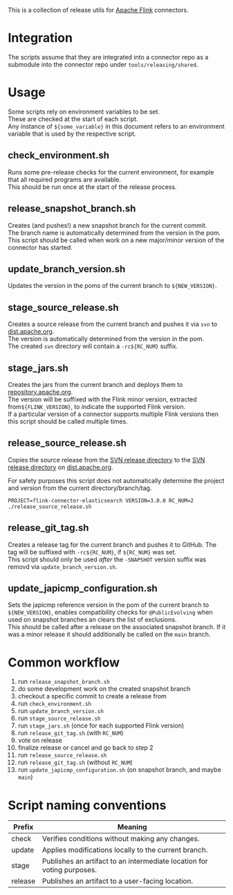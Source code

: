 This is a collection of release utils for [Apache Flink](https://flink.apache.org/) connectors.

# Integration

The scripts assume that they are integrated into a connector repo as a submodule into the connector repo
under `tools/releasing/shared`.

# Usage

Some scripts rely on environment variables to be set.  
These are checked at the start of each script.  
Any instance of `${some_variable}` in this document refers to an environment variable that is used by the respective
script.

## check_environment.sh

Runs some pre-release checks for the current environment, for example that all required programs are available.  
This should be run once at the start of the release process.

## release_snapshot_branch.sh

Creates (and pushes!) a new snapshot branch for the current commit.  
The branch name is automatically determined from the version in the pom.  
This script should be called when work on a new major/minor version of the connector has started.

## update_branch_version.sh

Updates the version in the poms of the current branch to `${NEW_VERSION}`.

## stage_source_release.sh

Creates a source release from the current branch and pushes it via `svn`
to [dist.apache.org](https://dist.apache.org/repos/dist/dev/flink).  
The version is automatically determined from the version in the pom.  
The created `svn` directory will contain a `-rc${RC_NUM}` suffix.

## stage_jars.sh

Creates the jars from the current branch and deploys them to [repository.apache.org](https://repository.apache.org).  
The version will be suffixed with the Flink minor version, extracted from`${FLINK_VERSION}`, to indicate the supported Flink version.  
If a particular version of a connector supports multiple Flink versions then this script should be called multiple
times.

## release_source_release.sh

Copies the source release from the [SVN release directory](https://dist.apache.org/repops/dist/dev/flink) to the
[SVN release directory](https://dist.apache.org/repops/dist/release/flink) on [dist.apache.org](https://dist.apache.org).

For safety purposes this script does not automatically determine the project and version from the current directory/branch/tag.

```
PROJECT=flink-connector-elasticsearch VERSION=3.0.0 RC_NUM=2 ./release_source_release.sh
```

## release_git_tag.sh

Creates a release tag for the current branch and pushes it to GitHub.
The tag will be suffixed with `-rc${RC_NUM}`, if `${RC_NUM}` was set.  
This script should only be used _after_ the `-SNAPSHOT` version suffix was removd via `update_branch_version.sh`.

## update_japicmp_configuration.sh

Sets the japicmp reference version in the pom of the current branch to `${NEW_VERSION}`, enables compatibility checks
for `@PublicEvolving` when used on snapshot branches an clears the list of exclusions.  
This should be called after a release on the associated snapshot branch. If it was a minor release it should
additionally be called on the `main` branch.

# Common workflow

1. run `release_snapshot_branch.sh`
2. do some development work on the created snapshot branch
3. checkout a specific commit to create a release from
4. run `check_environment.sh`
5. run `update_branch_version.sh`
6. run `stage_source_release.sh`
7. run `stage_jars.sh` (once for each supported Flink version)
8. run `release_git_tag.sh` (with `RC_NUM`)
9. vote on release
10. finalize release or cancel and go back to step 2
11. run `release_source_release.sh`
12. run `release_git_tag.sh` (without `RC_NUM`)
13. run `update_japicmp_configuration.sh` (on snapshot branch, and maybe `main`)

# Script naming conventions

| Prefix  | Meaning                                                                |
|---------|------------------------------------------------------------------------|
| check   | Verifies conditions without making any changes.                        |
| update  | Applies modifications locally to the current branch.                   |
| stage   | Publishes an artifact to an intermediate location for voting purposes. |
| release | Publishes an artifact to a user-facing location.                       |
